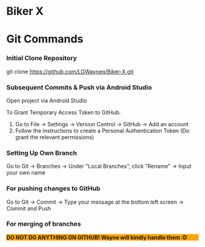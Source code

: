 # Biker X

# Git Commands

### Initial Clone Repository
git clone https://github.com/LGWayneq/Biker-X.git

### Subsequent Commits & Push via Android Studio
<p> Open project via Android Studio </p>
To Grant Temporary Access Token to GitHub:
<ol>
<li> Go to File -> Settings -> Version Control -> GitHub -> Add an account </li>
<li> Follow the instructions to create a Personal Authentication Token (Do grant the relevant permissions)</li>
</ol>

### Setting Up Own Branch
Go to Git -> Branches -> Under "Local Branches", click "Rename" -> Input your own name

### For pushing changes to GitHub
Go to Git -> Commit -> Type your message at the bottom left screen -> Commit and Push

### For merging of branches
<p style="background-color:Orange;"><strong> DO NOT DO ANYTHING ON GITHUB! Wayne will kindly handle them :D </strong></p>